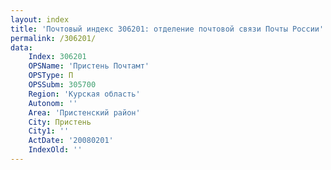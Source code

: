 ```yaml
---
layout: index
title: 'Почтовый индекс 306201: отделение почтовой связи Почты России'
permalink: /306201/
data:
    Index: 306201
    OPSName: 'Пристень Почтамт'
    OPSType: П
    OPSSubm: 305700
    Region: 'Курская область'
    Autonom: ''
    Area: 'Пристенский район'
    City: Пристень
    City1: ''
    ActDate: '20080201'
    IndexOld: ''
---
```

